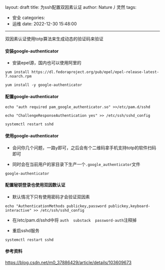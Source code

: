 layout: draft
title: 为ssh配置双因素认证
author: Nature丿灵然
tags:
  - 安全
categories:
  - 运维
date: 2022-12-30 15:48:00
---
双因素认证使用totp算法来生成动态的验证码来验证

<!--more-->

#### 安装google-authenticator

- 安装epel源，国内也可以使用阿里的

```shell
yum install https://dl.fedoraproject.org/pub/epel/epel-release-latest-7.noarch.rpm

yum install -y google-authenticator
```

#### 配置google-authenticator

```shell
echo "auth required pam_google_authenticator.so" >>/etc/pam.d/sshd

echo "ChallengeResponseAuthentication yes" >> /etc/ssh/sshd_config

systemctl restart sshd
```

#### 使用google-authenticator

- 会问你几个问题，一路y即可，之后会有个二维码拿手机支持totp的软件扫码即可

- 同时会在当前用户的家目录下生产一个`.google_authenticator`文件

```shell
google-authenticator
```

#### 配置秘钥登录也使用双因数认证

- 默认情况下只有使用密码才会验证双因素

```shell
echo "AuthenticationMethods publickey,password publickey,keyboard-interactive" >> /etc/ssh/sshd_config
```

- 在/etc/pam.d/sshd中将 `auth  substack  password-auth`注释掉

- 重启sshd服务

```shell
systemctl restart sshd
```

#### 参考资料

<https://blog.csdn.net/m0_37886429/article/details/103609673>
